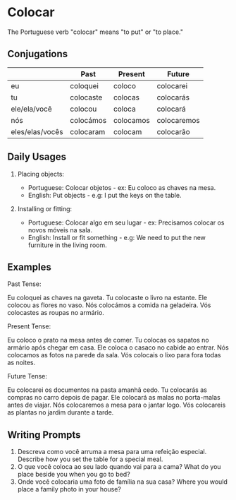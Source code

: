 # Colocar

The Portuguese verb "colocar" means "to put" or "to place."

## Conjugations

|                 | Past      | Present   | Future      |
| --------------- | --------- | --------- | ----------- |
| eu              | coloquei  | coloco    | colocarei   |
| tu              | colocaste | colocas   | colocarás   |
| ele/ela/você    | colocou   | coloca    | colocará    |
| nós             | colocámos | colocamos | colocaremos |
| eles/elas/vocês | colocaram | colocam   | colocarão   |

## Daily Usages

1. Placing objects:

   - Portuguese: Colocar objetos - ex: Eu coloco as chaves na mesa.
   - English: Put objects - e.g: I put the keys on the table.

2. Installing or fitting:

   - Portuguese: Colocar algo em seu lugar - ex: Precisamos colocar os novos móveis na sala.
   - English: Install or fit something - e.g: We need to put the new furniture in the living room.

## Examples

Past Tense:

Eu coloquei as chaves na gaveta.
Tu colocaste o livro na estante.
Ele colocou as flores no vaso.
Nós colocámos a comida na geladeira.
Vós colocastes as roupas no armário.

Present Tense:

Eu coloco o prato na mesa antes de comer.
Tu colocas os sapatos no armário após chegar em casa.
Ele coloca o casaco no cabide ao entrar.
Nós colocamos as fotos na parede da sala.
Vós colocais o lixo para fora todas as noites.

Future Tense:

Eu colocarei os documentos na pasta amanhã cedo.
Tu colocarás as compras no carro depois de pagar.
Ele colocará as malas no porta-malas antes de viajar.
Nós colocaremos a mesa para o jantar logo.
Vós colocareis as plantas no jardim durante a tarde.

## Writing Prompts

1. Descreva como você arruma a mesa para uma refeição especial. Describe how you set the table for a special meal.
2. O que você coloca ao seu lado quando vai para a cama? What do you place beside you when you go to bed?
3. Onde você colocaria uma foto de família na sua casa? Where you would place a family photo in your house?
